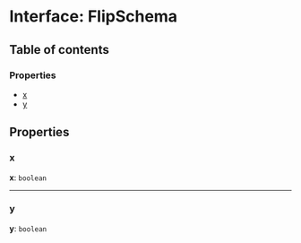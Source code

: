 # Interface: FlipSchema

## Table of contents

### Properties

* [x](/auto-docs/fixed-layout-editor/interfaces/FlipSchema.md#x)
* [y](/auto-docs/fixed-layout-editor/interfaces/FlipSchema.md#y)

## Properties

### x

**x**: `boolean`

***

### y

**y**: `boolean`
